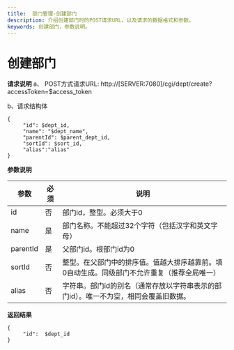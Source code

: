 ```yaml
---
title:  部门管理-创建部门
description: 介绍创建部门时的POST请求URL，以及请求的数据格式和参数。
keywords: 创建部门，参数说明。
---
```


# 创建部门

**请求说明**
a、 POST方式请求URL:
http://[SERVER:7080]/cgi/dept/create?accessToken=$access_token


b、请求结构体

```
{
     "id": $dept_id,
     "name": "$dept_name",
     "parentId": $parent_dept_id,
     "sortId": $sort_id,
     "alias":"alias"
}
```

**参数说明**

| 参数     | 必须 | 说明                                                         |
| -------- | ---- | ------------------------------------------------------------ |
| id       | 否   | 部门id，整型。必须大于0                                      |
| name     | 是   | 部门名称。不能超过32个字符（包括汉字和英文字母）             |
| parentId | 是   | 父部门id。根部门id为0                                        |
| sortId   | 否   | 整型。在父部门中的排序值。值越大排序越靠前。填0自动生成。同级部门不允许重复（推荐全局唯一） |
| alias    | 否   | 字符串。部门id的别名（通常存放以字符串表示的部门id）。唯一不为空，相同会覆盖旧数据。 |

**返回结果**

```
{
     "id":  $dept_id
}
```